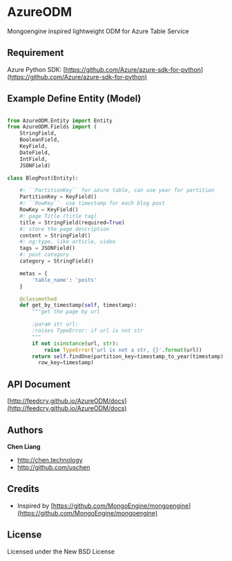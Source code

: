 AzureODM
========

Mongoengine inspired lightweight ODM for Azure Table Service

Requirement
-----------
Azure Python SDK: [https://github.com/Azure/azure-sdk-for-python](https://github.com/Azure/azure-sdk-for-python)

Example Define Entity (Model)
---------------------

```python

from AzureODM.Entity import Entity
from AzureODM.Fields import (
    StringField,
    BooleanField,
    KeyField,
    DateField,
    IntField,
    JSONField)

class BlogPost(Entity):

    #: ``PartitionKey`` for azure table, can use year for partition
    PartitionKey = KeyField()
    #: ``RowKey``  use timestamp for each blog post
    RowKey = KeyField()
    #: page Title (title tag)
    title = StringField(required=True)
    #: store the page description
    content = StringField()
    #: og:type, like article, video
    tags = JSONField()
    #: post category
    category = StringField()

    metas = {
        'table_name': 'posts'
    }

    @classmethod
    def get_by_timestamp(self, timestamp):
        """get the page by url

        :param str url:
        :raises TypeError: if url is not str
        """
        if not isinstance(url, str):
            raise TypeError('url is not a str, {}'.format(url))
        return self.findOne(partition_key=timestamp_to_year(timestamp),
          row_key=timestamp)
```

API Document
------------
[http://feedcry.github.io/AzureODM/docs](http://feedcry.github.io/AzureODM/docs)

Authors
-------

**Chen Liang**

+ http://chen.technology
+ http://github.com/uschen

Credits
-------
+ Inspired by [https://github.com/MongoEngine/mongoengine](https://github.com/MongoEngine/mongoengine)

License
-------
Licensed under the New BSD License
